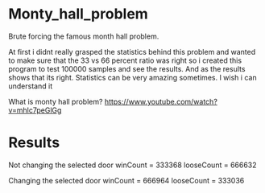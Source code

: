 # Monty_hall_problem
Brute forcing the famous month hall problem.

At first i didnt really grasped the statistics behind this problem and wanted to make sure that the 33 vs 66 percent ratio was right so i created this program to test 100000 samples and see the results. And as the results shows that its right. Statistics can be very amazing sometimes. I wish i can understand it

What is monty hall problem?
https://www.youtube.com/watch?v=mhlc7peGlGg

# Results

Not changing the selected door
winCount   =  333368
looseCount =  666632

Changing the selected door
winCount   =  666964
looseCount =  333036
